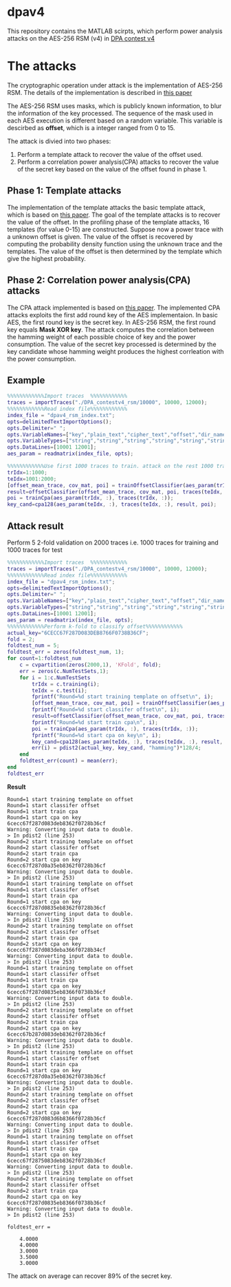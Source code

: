 # dpav4
This repository contains the MATLAB scirpts, which perform power analysis attacks on the AES-256 RSM (v4) in [DPA contest v4](http://www.dpacontest.org/v4/index.php)

# The attacks
The cryptographic operation under attack is the implementation of AES-256 RSM. The details of the implementation is described in [this paper](http://www.dpacontest.org/v4/data/rsm/aes-rsm.pdf)

The AES-256 RSM uses masks, which is publicly known information, to blur the information of the key processed. The sequence of the mask used in each AES execution is different based on a random variable. This variable is descirbed as **offset**, which is a integer ranged from 0 to 15. 

The attack is divied into two phases: 
1. Perform a template attack to recover the value of the offset used.
2. Perform a correlation power analysis(CPA) attacks to recover the value of the secret key based on the value of the offset found in phase 1.

## Phase 1: Template attacks 
The implementation of the template attacks the basic template attack, which is based on [this paper](http://citeseerx.ist.psu.edu/viewdoc/download?doi=10.1.1.126.6474&rep=rep1&type=pdf). The goal of the template attacks is to recover the value of the offset. In the profiling phase of the template attacks, 16 templates (for value 0-15) are constructed. Suppose now a power trace with a unknown offset is given. The value of the offset is recovered by computing the probability density function using the unknown trace and the templates. The value of the offset is then determined by the template which give the highest probability.

## Phase 2: Correlation power analysis(CPA) attacks
The CPA attack implemented is based on [this paper](https://link.springer.com/content/pdf/10.1007/978-3-540-28632-5_2.pdf). The implemented CPA attacks exploits the first add round key of the AES implementaion. In basic AES, the first round key is the secret key. In AES-256 RSM, the first round key equals **Mask XOR key**. The attack computes the correlation between the hamming weight of each possible choice of key and the power consumption. The value of the secret key processed is determined by the key candidate whose hamming weight produces the highest corrleation with the power consumption.

## Example 
```matlab
%%%%%%%%%%%%Import traces  %%%%%%%%%%%%
traces = importTraces("./DPA_contestv4_rsm/10000", 10000, 12000);
%%%%%%%%%%%%Read index file%%%%%%%%%%%%
index_file = "dpav4_rsm_index.txt";
opts=delimitedTextImportOptions();
opts.Delimiter=" ";
opts.VariableNames=["key","plain_text","cipher_text","offset","dir_name","file_name"];
opts.VariableTypes=["string","string","string","string","string","string"];
opts.DataLines=[10001 12001];
aes_param = readmatrix(index_file, opts);

%%%%%%%%%%%%Use first 1000 traces to train. attack on the rest 1000 traces%%%%%%%%%%%%
trIdx=1:1000;
teIdx=1001:2000;
[offset_mean_trace, cov_mat, poi] = trainOffsetClassifier(aes_param(trIdx, :), traces(trIdx, :));
result=offsetClassifier(offset_mean_trace, cov_mat, poi, traces(teIdx, :));
poi = trainCpa(aes_param(trIdx, :), traces(trIdx, :));
key_cand=cpa128(aes_param(teIdx, :), traces(teIdx, :), result, poi);
```

## Attack result
Perform 5 2-fold validation on 2000 traces i.e. 1000 traces for training and 1000 traces for test
```matlab
%%%%%%%%%%%%Import traces  %%%%%%%%%%%%
traces = importTraces("./DPA_contestv4_rsm/10000", 10000, 12000);
%%%%%%%%%%%%Read index file%%%%%%%%%%%%
index_file = "dpav4_rsm_index.txt";
opts=delimitedTextImportOptions();
opts.Delimiter=" ";
opts.VariableNames=["key","plain_text","cipher_text","offset","dir_name","file_name"];
opts.VariableTypes=["string","string","string","string","string","string"];
opts.DataLines=[10001 12001];
aes_param = readmatrix(index_file, opts);
%%%%%%%%%%%%Perform k-fold to classify offset%%%%%%%%%%%%
actual_key="6CECC67F287D083DEB8766F0738B36CF";
fold = 2;
foldtest_num = 5;
foldtest_err = zeros(foldtest_num, 1);
for count=1:foldtest_num
    c = cvpartition(zeros(2000,1), 'KFold', fold);
    err = zeros(c.NumTestSets,1);
    for i = 1:c.NumTestSets
        trIdx = c.training(i);
        teIdx = c.test(i);
        fprintf("Round=%d start training template on offset\n", i);
        [offset_mean_trace, cov_mat, poi] = trainOffsetClassifier(aes_param(trIdx, :), traces(trIdx, :));
        fprintf("Round=%d start classifer offset\n", i);
        result=offsetClassifier(offset_mean_trace, cov_mat, poi, traces(teIdx, :));
        fprintf("Round=%d start train cpa\n", i);
        poi = trainCpa(aes_param(trIdx, :), traces(trIdx, :));
        fprintf("Round=%d start cpa on key\n", i);
        key_cand=cpa128(aes_param(teIdx, :), traces(teIdx, :), result, poi);
        err(i) = pdist2(actual_key, key_cand, "hamming")*128/4;
    end
    foldtest_err(count) = mean(err);
end
foldtest_err
```
**Result**
```
Round=1 start training template on offset
Round=1 start classifer offset
Round=1 start train cpa
Round=1 start cpa on key
6cecc67f287d083deb8362f0728b36cf
Warning: Converting input data to double. 
> In pdist2 (line 253) 
Round=2 start training template on offset
Round=2 start classifer offset
Round=2 start train cpa
Round=2 start cpa on key
6cecc67f287d0a35eb8362f0728b36cf
Warning: Converting input data to double. 
> In pdist2 (line 253) 
Round=1 start training template on offset
Round=1 start classifer offset
Round=1 start train cpa
Round=1 start cpa on key
6cecc67f287d0835eb8362f0728b36cf
Warning: Converting input data to double. 
> In pdist2 (line 253) 
Round=2 start training template on offset
Round=2 start classifer offset
Round=2 start train cpa
Round=2 start cpa on key
6cecc67f287d083deba366f0728b34cf
Warning: Converting input data to double. 
> In pdist2 (line 253) 
Round=1 start training template on offset
Round=1 start classifer offset
Round=1 start train cpa
Round=1 start cpa on key
6cecc67f287d0835eb8366f0738b36cf
Warning: Converting input data to double. 
> In pdist2 (line 253) 
Round=2 start training template on offset
Round=2 start classifer offset
Round=2 start train cpa
Round=2 start cpa on key
6cecc67b287d083deb8362f0728b36cf
Warning: Converting input data to double. 
> In pdist2 (line 253) 
Round=1 start training template on offset
Round=1 start classifer offset
Round=1 start train cpa
Round=1 start cpa on key
6cecc67f287d0a35eb8362f0738b36cf
Warning: Converting input data to double. 
> In pdist2 (line 253) 
Round=2 start training template on offset
Round=2 start classifer offset
Round=2 start train cpa
Round=2 start cpa on key
6cecc67f287d083d6b8366f0728b36cf
Warning: Converting input data to double. 
> In pdist2 (line 253) 
Round=1 start training template on offset
Round=1 start classifer offset
Round=1 start train cpa
Round=1 start cpa on key
6cecc67f2875083deb8362f0728b36cf
Warning: Converting input data to double. 
> In pdist2 (line 253) 
Round=2 start training template on offset
Round=2 start classifer offset
Round=2 start train cpa
Round=2 start cpa on key
6cecc67f287d0835eb8366f0738b36cf
Warning: Converting input data to double. 
> In pdist2 (line 253) 

foldtest_err =

    4.0000
    4.0000
    3.0000
    3.5000
    3.0000
```
The attack on average can recover 89% of the secret key.
